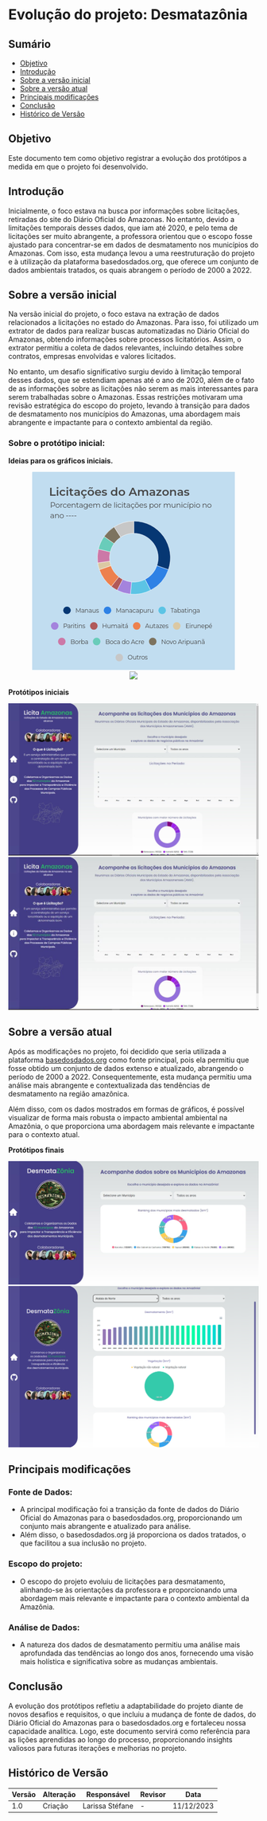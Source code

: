 # Evolução  do projeto: Desmatazônia

## Sumário

* [Objetivo](#Objetivo)
* [Introdução](#Introdução)
* [Sobre a versão inicial](#Sobre_a_versão_inicial)
* [Sobre a versão atual](#Sobre_a_versão_atual)
* [Principais modificações](#Principais_modificações)
* [Conclusão](#Conclusão)
* [Histórico de Versão](#Histórico_de_Versão)

## Objetivo

  Este documento tem como objetivo registrar a evolução dos protótipos a medida em que o projeto foi desenvolvido.

## Introdução

  Inicialmente, o foco estava na busca por informações sobre licitações, retiradas do site do Diário Oficial do Amazonas. No entanto, devido a limitações temporais desses dados, que iam até 2020, e pelo tema de licitações ser muito abrangente, a professora orientou que o escopo fosse ajustado para concentrar-se em dados de desmatamento nos municípios do Amazonas. Com isso, esta mudança levou a uma reestruturação do projeto e à utilização da plataforma basedosdados.org, que oferece um conjunto de dados ambientais tratados, os quais abrangem o período de 2000 a 2022.


## Sobre a versão inicial

  Na versão inicial do projeto, o foco estava na extração de dados relacionados a licitações no estado do Amazonas. Para isso, foi utilizado um extrator de dados para realizar buscas automatizadas no Diário Oficial do Amazonas, obtendo informações sobre processos licitatórios. Assim, o extrator permitiu a coleta de dados relevantes, incluindo detalhes sobre contratos, empresas envolvidas e valores licitados. 

  No entanto, um desafio significativo surgiu devido à limitação temporal desses dados, que se estendiam apenas até o ano de 2020, além de o fato de as informações sobre as licitações não serem as mais interessantes para serem trabalhadas sobre o Amazonas. Essas restrições motivaram uma revisão estratégica do escopo do projeto, levando à transição para dados de desmatamento nos municípios do Amazonas, uma abordagem mais abrangente e impactante para o contexto ambiental da região. 

  ### Sobre o protótipo inicial:

  **Ideias para os gráficos iniciais.**

<div align="center">
  <img src="graficoMDS1.png">
</div>

  <div align="center">
  <img src="mds_gráficos.png">
</div>


**Protótipos iniciais**




<div align="center">
  <img src="WhatsApp Image 2023-10-24 at 02.15.06.jpeg">
</div>

<div align="center">
  <img src="WhatsApp Image 2023-12-11 at 00.03.32.jpeg">
</div>

## Sobre a versão atual

Após as modificações no projeto, foi decidido que seria utilizada a plataforma [basedosdados.org](https://basedosdados.org/) como fonte principal, pois ela permitiu que fosse obtido um conjunto de dados extenso e atualizado, abrangendo o período de 2000 a 2022. Consequentemente, esta mudança permitiu uma análise mais abrangente e contextualizada das tendências de desmatamento na região amazônica.

Além disso, com os dados mostrados em formas de gráficos, é possível visualizar de forma mais robusta o impacto ambiental ambiental na Amazônia, o que proporciona uma abordagem mais relevante e impactante para o contexto atual.


**Protótipos finais**




<div align="center">
  <img src="WhatsApp Image 2023-12-09 at 21.06.01.jpeg">
</div>






<div align="center">
  <img src="novo_site.png">
</div>

## Principais modificações

### Fonte de Dados:
  - A principal modificação foi a transição da fonte de dados do Diário Oficial do Amazonas para o basedosdados.org, proporcionando um conjunto mais abrangente e atualizado para análise.
  - Além disso, o basedosdados.org já proporciona os dados tratados, o que facilitou a sua inclusão no projeto.

### Escopo do projeto:
  - O escopo do projeto evoluiu de licitações para desmatamento, alinhando-se às orientações da professora e proporcionando uma abordagem mais relevante e impactante para o contexto ambiental da Amazônia.

### Análise de Dados:
  - A natureza dos dados de desmatamento permitiu uma análise mais aprofundada das tendências ao longo dos anos, fornecendo uma visão mais holística e significativa sobre as mudanças ambientais.

## Conclusão

A evolução dos protótipos refletiu a adaptabilidade do projeto diante de novos desafios e requisitos, o que incluiu a mudança de fonte de dados, do Diário Oficial do Amazonas para o basedosdados.org e fortaleceu nossa capacidade analítica. Logo, este documento servirá como referência para as lições aprendidas ao longo do processo, proporcionando insights valiosos para futuras iterações e melhorias no projeto.

 ## Histórico de Versão
| Versão | Alteração | Responsável | Revisor | Data |
| - | - | - | - | - |
| 1.0 | Criação| Larissa Stéfane | - | 11/12/2023


